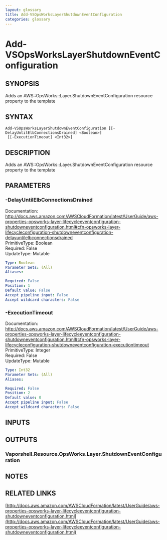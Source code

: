 ```yaml
---
layout: glossary
title: Add-VSOpsWorksLayerShutdownEventConfiguration
categories: glossary
---
```


# Add-VSOpsWorksLayerShutdownEventConfiguration

## SYNOPSIS
Adds an AWS::OpsWorks::Layer.ShutdownEventConfiguration resource property to the template

## SYNTAX

```
Add-VSOpsWorksLayerShutdownEventConfiguration [[-DelayUntilElbConnectionsDrained] <Boolean>]
 [[-ExecutionTimeout] <Int32>]
```

## DESCRIPTION
Adds an AWS::OpsWorks::Layer.ShutdownEventConfiguration resource property to the template

## PARAMETERS

### -DelayUntilElbConnectionsDrained
Documentation: http://docs.aws.amazon.com/AWSCloudFormation/latest/UserGuide/aws-properties-opsworks-layer-lifecycleeventconfiguration-shutdowneventconfiguration.html#cfn-opsworks-layer-lifecycleconfiguration-shutdowneventconfiguration-delayuntilelbconnectionsdrained    
PrimitiveType: Boolean    
Required: False    
UpdateType: Mutable

```yaml
Type: Boolean
Parameter Sets: (All)
Aliases: 

Required: False
Position: 1
Default value: False
Accept pipeline input: False
Accept wildcard characters: False
```

### -ExecutionTimeout
Documentation: http://docs.aws.amazon.com/AWSCloudFormation/latest/UserGuide/aws-properties-opsworks-layer-lifecycleeventconfiguration-shutdowneventconfiguration.html#cfn-opsworks-layer-lifecycleconfiguration-shutdowneventconfiguration-executiontimeout    
PrimitiveType: Integer    
Required: False    
UpdateType: Mutable

```yaml
Type: Int32
Parameter Sets: (All)
Aliases: 

Required: False
Position: 2
Default value: 0
Accept pipeline input: False
Accept wildcard characters: False
```

## INPUTS

## OUTPUTS

### Vaporshell.Resource.OpsWorks.Layer.ShutdownEventConfiguration

## NOTES

## RELATED LINKS

[http://docs.aws.amazon.com/AWSCloudFormation/latest/UserGuide/aws-properties-opsworks-layer-lifecycleeventconfiguration-shutdowneventconfiguration.html](http://docs.aws.amazon.com/AWSCloudFormation/latest/UserGuide/aws-properties-opsworks-layer-lifecycleeventconfiguration-shutdowneventconfiguration.html)

